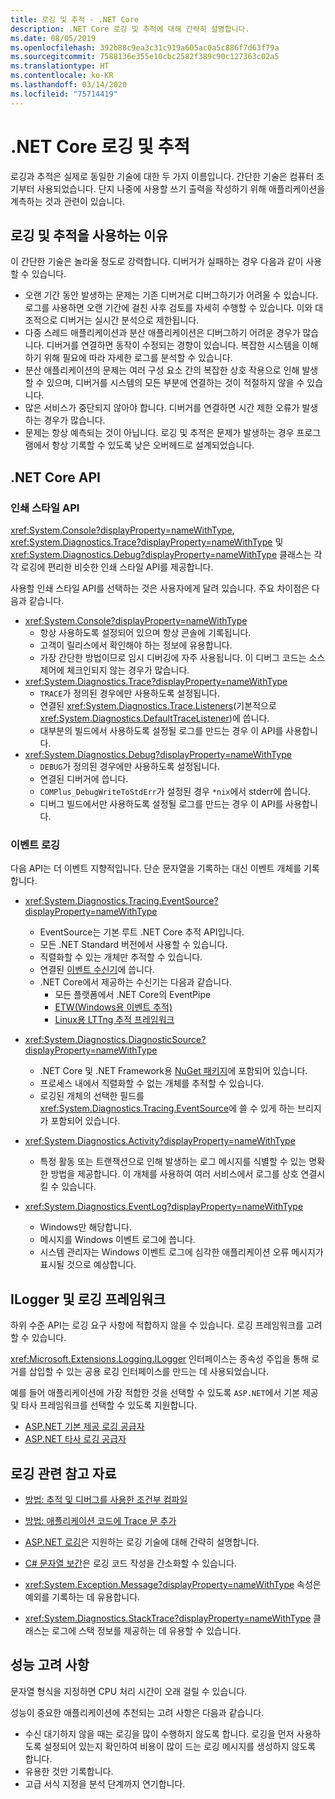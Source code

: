 ```yaml
---
title: 로깅 및 추적 - .NET Core
description: .NET Core 로깅 및 추적에 대해 간략히 설명합니다.
ms.date: 08/05/2019
ms.openlocfilehash: 392b88c9ea3c31c919a605ac0a5c886f7d63f79a
ms.sourcegitcommit: 7588136e355e10cbc2582f389c90c127363c02a5
ms.translationtype: HT
ms.contentlocale: ko-KR
ms.lasthandoff: 03/14/2020
ms.locfileid: "75714419"
---
```

# <a name="net-core-logging-and-tracing"></a>.NET Core 로깅 및 추적

로깅과 추적은 실제로 동일한 기술에 대한 두 가지 이름입니다. 간단한 기술은 컴퓨터 초기부터 사용되었습니다. 단지 나중에 사용할 쓰기 출력을 작성하기 위해 애플리케이션을 계측하는 것과 관련이 있습니다.

## <a name="reasons-to-use-logging-and-tracing"></a>로깅 및 추적을 사용하는 이유

이 간단한 기술은 놀라울 정도로 강력합니다. 디버거가 실패하는 경우 다음과 같이 사용할 수 있습니다.

- 오랜 기간 동안 발생하는 문제는 기존 디버거로 디버그하기가 어려울 수 있습니다. 로그를 사용하면 오랜 기간에 걸친 사후 검토를 자세히 수행할 수 있습니다. 이와 대조적으로 디버거는 실시간 분석으로 제한됩니다.
- 다중 스레드 애플리케이션과 분산 애플리케이션은 디버그하기 어려운 경우가 많습니다.  디버거를 연결하면 동작이 수정되는 경향이 있습니다. 복잡한 시스템을 이해하기 위해 필요에 따라 자세한 로그를 분석할 수 있습니다.
- 분산 애플리케이션의 문제는 여러 구성 요소 간의 복잡한 상호 작용으로 인해 발생할 수 있으며, 디버거를 시스템의 모든 부분에 연결하는 것이 적절하지 않을 수 있습니다.
- 많은 서비스가 중단되지 않아야 합니다. 디버거를 연결하면 시간 제한 오류가 발생하는 경우가 많습니다.
- 문제는 항상 예측되는 것이 아닙니다. 로깅 및 추적은 문제가 발생하는 경우 프로그램에서 항상 기록할 수 있도록 낮은 오버헤드로 설계되었습니다.

## <a name="net-core-apis"></a>.NET Core API

### <a name="print-style-apis"></a>인쇄 스타일 API

<xref:System.Console?displayProperty=nameWithType>, <xref:System.Diagnostics.Trace?displayProperty=nameWithType> 및 <xref:System.Diagnostics.Debug?displayProperty=nameWithType> 클래스는 각각 로깅에 편리한 비슷한 인쇄 스타일 API를 제공합니다.

사용할 인쇄 스타일 API를 선택하는 것은 사용자에게 달려 있습니다. 주요 차이점은 다음과 같습니다.

- <xref:System.Console?displayProperty=nameWithType>
  - 항상 사용하도록 설정되어 있으며 항상 콘솔에 기록됩니다.
  - 고객이 릴리스에서 확인해야 하는 정보에 유용합니다.
  - 가장 간단한 방법이므로 임시 디버깅에 자주 사용됩니다. 이 디버그 코드는 소스 제어에 체크인되지 않는 경우가 많습니다.
- <xref:System.Diagnostics.Trace?displayProperty=nameWithType>
  - `TRACE`가 정의된 경우에만 사용하도록 설정됩니다.
  - 연결된 <xref:System.Diagnostics.Trace.Listeners>(기본적으로 <xref:System.Diagnostics.DefaultTraceListener>)에 씁니다.
  - 대부분의 빌드에서 사용하도록 설정될 로그를 만드는 경우 이 API를 사용합니다.
- <xref:System.Diagnostics.Debug?displayProperty=nameWithType>
  - `DEBUG`가 정의된 경우에만 사용하도록 설정됩니다.
  - 연결된 디버거에 씁니다.
  - `COMPlus_DebugWriteToStdErr`가 설정된 경우 `*nix`에서 stderr에 씁니다.
  - 디버그 빌드에서만 사용하도록 설정될 로그를 만드는 경우 이 API를 사용합니다.

### <a name="logging-events"></a>이벤트 로깅

다음 API는 더 이벤트 지향적입니다. 단순 문자열을 기록하는 대신 이벤트 개체를 기록합니다.

- <xref:System.Diagnostics.Tracing.EventSource?displayProperty=nameWithType>
  - EventSource는 기본 루트 .NET Core 추적 API입니다.
  - 모든 .NET Standard 버전에서 사용할 수 있습니다.
  - 직렬화할 수 있는 개체만 추적할 수 있습니다.
  - 연결된 [이벤트 수신기](xref:System.Diagnostics.Tracing.EventListener)에 씁니다.
  - .NET Core에서 제공하는 수신기는 다음과 같습니다.
    - 모든 플랫폼에서 .NET Core의 EventPipe
    - [ETW(Windows용 이벤트 추적)](/windows/win32/etw/event-tracing-portal)
    - [Linux용 LTTng 추적 프레임워크](https://lttng.org/)

- <xref:System.Diagnostics.DiagnosticSource?displayProperty=nameWithType>
  - .NET Core 및 .NET Framework용 [NuGet 패키지](https://www.nuget.org/packages/System.Diagnostics.DiagnosticSource)에 포함되어 있습니다.
  - 프로세스 내에서 직렬화할 수 없는 개체를 추적할 수 있습니다.
  - 로깅된 개체의 선택한 필드를 <xref:System.Diagnostics.Tracing.EventSource>에 쓸 수 있게 하는 브리지가 포함되어 있습니다.

- <xref:System.Diagnostics.Activity?displayProperty=nameWithType>
  - 특정 활동 또는 트랜잭션으로 인해 발생하는 로그 메시지를 식별할 수 있는 명확한 방법을 제공합니다. 이 개체를 사용하여 여러 서비스에서 로그를 상호 연결시킬 수 있습니다.

- <xref:System.Diagnostics.EventLog?displayProperty=nameWithType>
  - Windows만 해당합니다.
  - 메시지를 Windows 이벤트 로그에 씁니다.
  - 시스템 관리자는 Windows 이벤트 로그에 심각한 애플리케이션 오류 메시지가 표시될 것으로 예상합니다.

## <a name="ilogger-and-logging-frameworks"></a>ILogger 및 로깅 프레임워크

하위 수준 API는 로깅 요구 사항에 적합하지 않을 수 있습니다. 로깅 프레임워크를 고려할 수 있습니다.

<xref:Microsoft.Extensions.Logging.ILogger> 인터페이스는 종속성 주입을 통해 로거를 삽입할 수 있는 공용 로깅 인터페이스를 만드는 데 사용되었습니다.

예를 들어 애플리케이션에 가장 적합한 것을 선택할 수 있도록 `ASP.NET`에서 기본 제공 및 타사 프레임워크를 선택할 수 있도록 지원합니다.

- [ASP.NET 기본 제공 로깅 공급자](/aspnet/core/fundamentals/logging/#built-in-logging-providers)
- [ASP.NET 타사 로깅 공급자](/aspnet/core/fundamentals/logging/#third-party-logging-providers)

## <a name="logging-related-references"></a>로깅 관련 참고 자료

- [방법: 추적 및 디버그를 사용한 조건부 컴파일](../../framework/debug-trace-profile/how-to-compile-conditionally-with-trace-and-debug.md)

- [방법: 애플리케이션 코드에 Trace 문 추가](../../framework/debug-trace-profile/how-to-add-trace-statements-to-application-code.md)

- [ASP.NET 로깅](/aspnet/core/fundamentals/logging)은 지원하는 로깅 기술에 대해 간략히 설명합니다.

- [C# 문자열 보간](../../csharp/language-reference/tokens/interpolated.md)은 로깅 코드 작성을 간소화할 수 있습니다.

- <xref:System.Exception.Message?displayProperty=nameWithType> 속성은 예외를 기록하는 데 유용합니다.

- <xref:System.Diagnostics.StackTrace?displayProperty=nameWithType> 클래스는 로그에 스택 정보를 제공하는 데 유용할 수 있습니다.

## <a name="performance-considerations"></a>성능 고려 사항

문자열 형식을 지정하면 CPU 처리 시간이 오래 걸릴 수 있습니다.

성능이 중요한 애플리케이션에 추천되는 고려 사항은 다음과 같습니다.

- 수신 대기하지 않을 때는 로깅을 많이 수행하지 않도록 합니다. 로깅을 먼저 사용하도록 설정되어 있는지 확인하여 비용이 많이 드는 로깅 메시지를 생성하지 않도록 합니다.
- 유용한 것만 기록합니다.
- 고급 서식 지정을 분석 단계까지 연기합니다.
